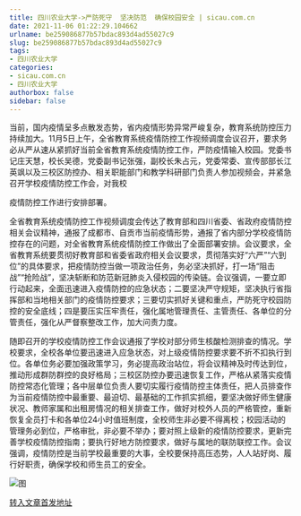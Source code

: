 ```yaml
---
title: 四川农业大学->严防死守  坚决防范  确保校园安全 | sicau.com.cn
date: 2021-11-06 01:22:29.104662
urlname: be259086877b57bdac893d4ad55027c9
slug: be259086877b57bdac893d4ad55027c9
tags: 
- 四川农业大学
categories:
- sicau.com.cn
- 四川农业大学
authorbox: false
sidebar: false
---
```

  

当前，国内疫情呈多点散发态势，省内疫情形势异常严峻复杂，教育系统防控压力持续加大。11月5日上午，全省教育系统疫情防控工作视频调度会议召开，要求务必从严从速从紧抓好当前全省教育系统疫情防控工作，严防疫情输入校园。党委书记庄天慧，校长吴德，党委副书记张强，副校长朱占元，党委常委、宣传部部长江英飒以及三校区防控办、相关职能部门和教学科研部门负责人参加视频会，并紧急召开学校疫情防控工作会，对我校
<!--more-->
疫情防控工作进行安排部署。

全省教育系统疫情防控工作视频调度会传达了教育部和四川省委、省政府疫情防控相关会议精神，通报了成都市、自贡市当前疫情形势，通报了省内部分学校疫情防控存在的问题，对全省教育系统疫情防控工作做出了全面部署安排。会议要求，全省教育系统要贯彻好教育部和省委省政府相关会议要求，贯彻落实好“六严”“六到位”的具体要求，把疫情防控当做一项政治任务，务必坚决抓好，打一场“阻击战”“抢险战”，坚决斩断和防范新冠肺炎入侵校园的传染链。会议强调，一要立即行动起来，全面迅速进入疫情防控的应急状态；二要坚决严守规矩，坚决执行省指挥部和当地相关部门的疫情防控要求；三要切实抓好关键和重点，严防死守校园防控的安全底线；四是要压实压牢责任，强化属地管理责任、主管责任、各单位的分管责任，强化从严督察整改工作，加大问责力度。

随即召开的学校疫情防控工作会议通报了学校对部分师生核酸检测排查的情况。学校要求，全校各单位要迅速进入应急状态，对上级疫情防控要求要不折不扣执行到位。各单位务必要加强政策学习，务必提高政治站位，将会议精神及时传达到位，推动形成群防群控的良好格局；三校区防控办要迅速恢复工作，严格从紧落实疫情防控常态化管理；各中层单位负责人要切实履行疫情防控主体责任，把人员排查作为当前疫情防控中最重要、最迫切、最基础的工作抓实抓细，要坚决做好师生健康状况、教师家属和出租房情况的相关排查工作，做好对校外人员的严格管控，重新恢复全员打卡和各单位24小时值班制度，全校师生非必要不得离校；校园活动的管理务必到位，严格审批，非必要不举办；要对照上级新的疫情防控要求，更新完善学校疫情防控指南；要执行好地方防控要求，做好与属地的联防联控工作。会议强调，疫情防控是当前学校最重要的大事，全校要保持高压态势，人人站好岗、履行好职责，确保学校和师生员工的安全。

![图](https://news.sicau.edu.cn/__local/B/DC/D9/6183AA28A1270843994593337C8_395125AB_16B08.jpg)

[转入文章首发地址](https://news.sicau.edu.cn/info/1135/65299.htm)